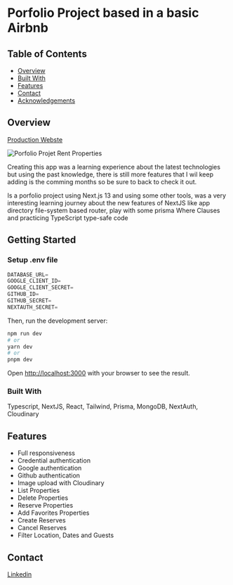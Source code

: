 # Porfolio Project based in a basic Airbnb

## Table of Contents

- [Overview](#overview)
- [Built With](#built-with)
- [Features](#features)
- [Contact](#contact)
- [Acknowledgements](#acknowledgements)

## Overview

[Production Webste](https://rent-property-edsphinx.vercel.app/)

![Porfolio Projet Rent Properties](https://res.cloudinary.com/dgicszour/image/upload/v1685022340/Screen_Shot_2023-05-25_at_07.41.34_eks6oh.png)

Creating this app was a learning experience about the latest technologies but using the past knowledge, there is still more features that I wil keep adding is the comming months so be sure to back to check it out.

Is a porfolio project using Next.js 13 and using some other tools, was a very interesting learning journey about the new features of NextJS like app directory file-system based router, play with some prisma Where Clauses and practicing TypeScript type-safe code

## Getting Started

### Setup .env file

```js
DATABASE_URL=
GOOGLE_CLIENT_ID=
GOOGLE_CLIENT_SECRET=
GITHUB_ID=
GITHUB_SECRET=
NEXTAUTH_SECRET=
```

Then, run the development server:

```bash
npm run dev
# or
yarn dev
# or
pnpm dev
```

Open [http://localhost:3000](http://localhost:3000) with your browser to see the result.

### Built With

Typescript, NextJS, React, Tailwind, Prisma, MongoDB, NextAuth, Cloudinary

## Features

- Full responsiveness
- Credential authentication
- Google authentication
- Github authentication
- Image upload with Cloudinary
- List Properties
- Delete Properties
- Reserve Properties
- Add Favorites Properties
- Create Reserves
- Cancel Reserves
- Filter Location, Dates and Guests

## Contact

[Linkedin](https://www.linkedin.com/in/ofonck/)
